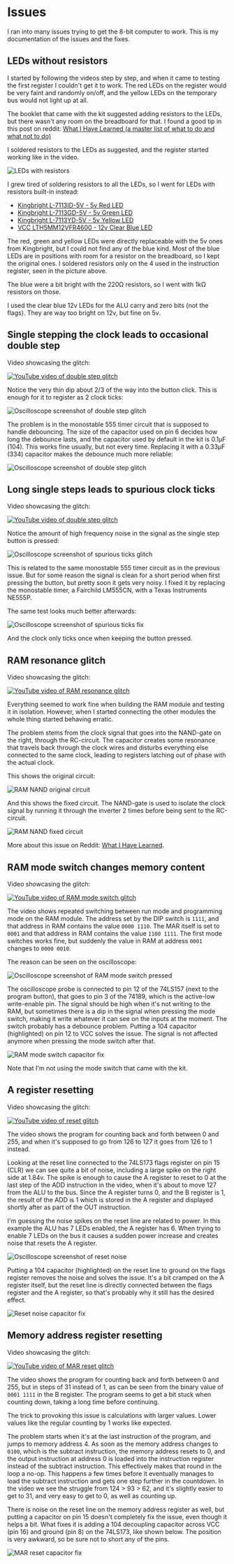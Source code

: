 # Issues

I ran into many issues trying to get the 8-bit computer to work. This is my documentation of the issues and the fixes.


## LEDs without resistors

I started by following the videos step by step, and when it came to testing the first register I couldn't get it to work. The red LEDs on the register would be very faint and randomly on/off, and the yellow LEDs on the temporary bus would not light up at all.

The booklet that came with the kit suggested adding resistors to the LEDs, but there wasn't any room on the breadboard for that. I found a good tip in this post on reddit: [What I Have Learned (a master list of what to do and what not to do)](https://www.reddit.com/r/beneater/comments/dskbug/what_i_have_learned_a_master_list_of_what_to_do/)

I soldered resistors to the LEDs as suggested, and the register started working like in the video.

![LEDs with resistors](resources/leds_with_resistors.jpg)

I grew tired of soldering resistors to all the LEDs, so I went for LEDs with resistors built-in instead:

* [Kingbright L-7113ID-5V - 5v Red LED](https://no.rs-online.com/web/p/leds/8609709/)
* [Kingbright L-7113GD-5V - 5v Green LED](https://no.rs-online.com/web/p/leds/8609696/)
* [Kingbright L-7113YD-5V - 5v Yellow LED](https://no.rs-online.com/web/p/leds/8609712/)
* [VCC LTH5MM12VFR4600 - 12v Clear Blue LED](https://www.digikey.no/product-detail/en/visual-communications-company-vcc/LTH5MM12VFR4600/LTH5MM12VFR4600-ND/6691221)

The red, green and yellow LEDs were directly replaceable with the 5v ones from Kingbright, but I could not find any of the blue kind. Most of the blue LEDs are in positions with room for a resistor on the breadboard, so I kept the original ones. I soldered resistors only on the 4 used in the instruction register, seen in the picture above.

The blue were a bit bright with the 220Ω resistors, so I went with 1kΩ resistors on those.

I used the clear blue 12v LEDs for the ALU carry and zero bits (not the flags). They are way too bright on 12v, but fine on 5v.


## Single stepping the clock leads to occasional double step

Video showcasing the glitch:

[![YouTube video of double step glitch](resources/yt-double-step-glitch-thumb.png)](https://www.youtube.com/watch?v=wE0VCkTokac "Click to play")

Notice the very thin dip about 2/3 of the way into the button click. This is enough for it to register as 2 clock ticks:

![Oscilloscope screenshot of double step glitch](resources/clock_double_step.png)

The problem is in the monostable 555 timer circuit that is supposed to handle debouncing. The size of the capacitor used on pin 6 decides how long the debounce lasts, and the capacitor used by default in the kit is 0.1μF (104). This works fine usually, but not every time. Replacing it with a 0.33μF (334) capacitor makes the debounce much more reliable:

![Oscilloscope screenshot of double step glitch](resources/clock_double_step_cap.jpg)


## Long single steps leads to spurious clock ticks

Video showcasing the glitch:

[![YouTube video of double step glitch](resources/yt-spurious-step-glitch-thumb.png)](https://www.youtube.com/watch?v=cVWIPq9-fGs "Click to play")

Notice the amount of high frequency noise in the signal as the single step button is pressed:

![Oscilloscope screenshot of spurious ticks glitch](resources/clock_spurious_step_lm555cn.png)

This is related to the same monostable 555 timer circuit as in the previous issue. But for some reason the signal is clean for a short period when first pressing the button, but pretty soon it gets very noisy. I fixed it by replacing the monostable timer, a Fairchild LM555CN, with a Texas Instruments NE555P. 

The same test looks much better afterwards:

![Oscilloscope screenshot of spurious ticks fix](resources/clock_spurious_step_ne555p.png)

And the clock only ticks once when keeping the button pressed.


## RAM resonance glitch

Video showcasing the glitch:

[![YouTube video of RAM resonance glitch](resources/yt-ram-resonance-glitch-thumb.png)](https://www.youtube.com/watch?v=abie2o01HV0 "Click to play")

Everything seemed to work fine when building the RAM module and testing it in isolation. However, when I started connecting the other modules the whole thing started behaving erratic.  

The problem stems from the clock signal that goes into the NAND-gate on the right, through the RC-circuit. The capacitor creates some resonance that travels back through the clock wires and disturbs everything else connected to the same clock, leading to registers latching out of phase with the actual clock.

This shows the original circuit:

![RAM NAND original circuit](resources/ram_resonance_pre_fix.jpg)

And this shows the fixed circuit. The NAND-gate is used to isolate the clock signal by running it through the inverter 2 times before being sent to the RC-circuit.

![RAM NAND fixed circuit](resources/ram_resonance_post_fix.jpg)

More about this issue on Reddit: [What I Have Learned](https://www.reddit.com/r/beneater/comments/dskbug/what_i_have_learned_a_master_list_of_what_to_do/).


## RAM mode switch changes memory content

Video showcasing the glitch:

[![YouTube video of RAM mode switch glitch](resources/yt-ram-mode-glitch-thumb.png)](https://www.youtube.com/watch?v=y0mx79ixhco "Click to play")

The video shows repeated switching between run mode and programming mode on the RAM module. The address set by the DIP switch is `1111`, and that address in RAM contains the value `0000 1110`. The MAR itself is set to `0001` and that address in RAM contains the value `1100 1111`. The first mode switches works fine, but suddenly the value in RAM at address `0001` changes to `0000 0010`.

The reason can be seen on the oscilloscope:

![Oscilloscope screenshot of RAM mode switch pressed](resources/ram_mode_switch_press.png)

The oscilloscope probe is connected to pin 12 of the 74LS157 (next to the program button), that goes to pin 3 of the 74189, which is the active-low write-enable pin. The signal should be high when it's not writing to the RAM, but sometimes there is a dip in the signal when pressing the mode switch, making it write whatever it can see on the inputs at the moment. The switch probably has a debounce problem. Putting a 104 capacitor (highlighted) on pin 12 to VCC solves the issue. The signal is not affected anymore when pressing the mode switch after that.

![RAM mode switch capacitor fix](resources/ram_mode_switch_cap.jpg)

Note that I'm not using the mode switch that came with the kit.


## A register resetting

Video showcasing the glitch:

[![YouTube video of reset glitch](resources/yt-reset-noise-glitch-thumb.png)](https://www.youtube.com/watch?v=n3ou3BL5uEU "Click to play")

The video shows the program for counting back and forth between 0 and 255, and when it's supposed to go from 126 to 127 it goes from 126 to 1 instead.

Looking at the reset line connected to the 74LS173 flags register on pin 15 (CLR) we can see quite a bit of noise, including a large spike on the right side at 1.84v. The spike is enough to cause the A register to reset to 0 at the last step of the ADD instruction in the video, when it's about to move 127 from the ALU to the bus. Since the A register turns 0, and the B register is 1, the result of the ADD is 1 which is stored in the A register and displayed shortly after as part of the OUT instruction.

I'm guessing the noise spikes on the reset line are related to power. In this example the ALU has 7 LEDs enabled, the A register has 6. When trying to enable 7 LEDs on the bus it causes a sudden power increase and creates noise that resets the A register.

![Oscilloscope screenshot of reset noise](resources/reset_line_noise.png)

Putting a 104 capacitor (highlighted) on the reset line to ground on the flags register removes the noise and solves the issue. It's a bit cramped on the A register itself, but the reset line is directly connected between the flags register and the A register, so that's probably why it still has the desired effect.

![Reset noise capacitor fix](resources/reset_line_cap.jpg)


## Memory address register resetting

Video showcasing the glitch:

[![YouTube video of MAR reset glitch](resources/yt-mar-reset-glitch-thumb.png)](https://www.youtube.com/watch?v=8U1HI5aMM8Q "Click to play")

The video shows the program for counting back and forth between 0 and 255, but in steps of 31 instead of 1, as can be seen from the binary value of `0001 1111` in the B register. The program seems to get a bit stuck when counting down, taking a long time before continuing. 

The trick to provoking this issue is calculations with larger values. Lower values like the regular counting by 1 works like expected.

The problem starts when it's at the last instruction of the program, and jumps to memory address 4. As soon as the memory address changes to `0100`, which is the subtract instruction, the memory address resets to 0, and the output instruction at address 0 is loaded into the instruction register instead of the subtract instruction. This effectively makes that round in the loop a no-op. This happens a few times before it eventually manages to load the subtract instruction and gets one step further in the countdown. In the video we see the struggle from 124 > 93 > 62, and it's slightly easier to get to 31, and very easy to get to 0, as well as counting up.

There is noise on the reset line on the memory address register as well, but putting a capacitor on pin 15 doesn't completely fix the issue, even though it helps a bit. What fixes it is adding a 104 decoupling capacitor across VCC (pin 16) and ground (pin 8) on the 74LS173, like shown below. The position is very awkward, so be sure not to short any of the pins.

![MAR reset capacitor fix](resources/mar_decoupling_cap.jpg)
